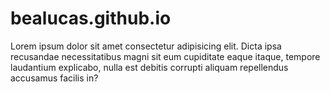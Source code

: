 # bealucas.github.io
<head>
    <meta charset="UTF-8">
    <meta name="viewport" content="width=device-width, initial-scale=1.0">
    <title>Bealucas Portfolio</title>
</head>
<body>
     <p>Lorem ipsum dolor sit amet consectetur adipisicing elit. Dicta ipsa recusandae necessitatibus magni sit eum cupiditate eaque itaque, tempore laudantium explicabo, nulla est debitis corrupti aliquam repellendus accusamus facilis in?</p>
</body>
